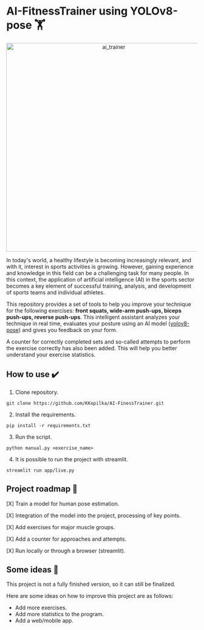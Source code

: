 # AI-FitnessTrainer using YOLOv8-pose 🏋️

<p align="center">
<img src="assets/ai-trainer.jpg"
    alt="ai_trainer"
    width=550 />
</p>

In today's world, a healthy lifestyle is becoming increasingly relevant, and with it, interest in sports activities is growing. However, gaining experience and knowledge in this field can be a challenging task for many people. In this context, the application of artificial intelligence (AI) in the sports sector becomes a key element of successful training, analysis, and development of sports teams and individual athletes.

This repository provides a set of tools to help you improve your technique for the following exercises: **front squats, wide-arm push-ups, biceps push-ups, reverse push-ups**. This intelligent assistant analyzes your technique in real time, evaluates your posture using an AI model ([yolov8-pose](https://docs.ultralytics.com/ru/tasks/pose/)) and gives you feedback on your form.

A counter for correctly completed sets and so-called attempts to perform the exercise correctly has also been added. This will help you better understand your exercise statistics.

<!-- ## 📝 Table of Contents
- [Less Pain, More Gain. Lift Weights With Your AI Trainer 🏋️📈](#less-pain-more-gain-lift-weights-with-your-ai-trainer-️)
  - [🪧 Description](#-description)
  - [📝 Table of Contents](#-table-of-contents)
  - [🚀 Usage](#-usage)
  - [⚙️ About The Pose Estimation Model](#️-about-the-pose-estimation-model)
  - [🩺 Project Roadmap](#-project-roadmap)
  - [👥  Acknowledgements](#--acknowledgements) -->

## How to use ✔️
1. Clone repository.
```
git clone https://github.com/KKopilka/AI-FinessTrainer.git
```
2. Install the requirements.
```
pip install -r requirements.txt
```
3. Run the script.
```
python manual.py <exercise_name>
```
4. It is possible to run the project with streamlit.
```
streamlit run app/live.py
```

## Project roadmap 📝

[X] Train a model for human pose estimation.

[X] Integration of the model into the project, processing of key points.

[X] Add exercises for major muscle groups.

[X] Add a counter for approaches and attempts.

[X] Run locally or through a browser (streamlit).


## Some ideas 📝
This project is not a fully finished version, so it can still be finalized.

Here are some ideas on how to improve this project are as follows:
- Add more exercises.
- Add more statistics to the program.
- Add a web/mobile app.